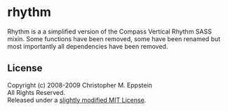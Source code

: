 # rhythm

Rhythm is a a simplified version of the Compass Vertical Rhythm SASS mixin. Some functions have been removed, some have been renamed but most importantly all dependencies have been removed.

## License
Copyright (c) 2008-2009 Christopher M. Eppstein<br>
All Rights Reserved.<br>
Released under a [slightly modified MIT License](https://github.com/Compass/compass/blob/stable/LICENSE.markdown).
